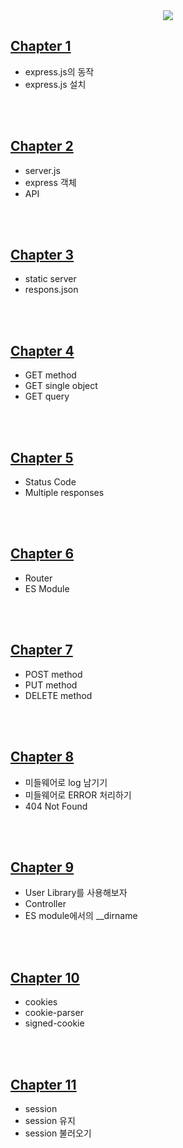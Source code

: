 <div align='center'>
  <img src="https://github.com/user-attachments/assets/210a7fa0-d4f1-4b2f-8be6-10ab6df4239d">
</div>

## [Chapter 1](https://github.com/DNA-B/Collection-Of-Exercises/blob/main/JS_expressPractice/chapter_summary/Chapter1.md)

-   express.js의 동작
-   express.js 설치

<br><br>

## [Chapter 2](https://github.com/DNA-B/Collection-Of-Exercises/blob/main/JS_expressPractice/chapter_summary/Chapter2.md)

-   server.js
-   express 객체
-   API

<br><br>

## [Chapter 3](https://github.com/DNA-B/Collection-Of-Exercises/blob/main/JS_expressPractice/chapter_summary/Chapter3.md)

-   static server
-   respons.json

<br><br>

## [Chapter 4](https://github.com/DNA-B/Collection-Of-Exercises/blob/main/JS_expressPractice/chapter_summary/Chapter4.md)

-   GET method
-   GET single object
-   GET query

<br><br>

## [Chapter 5](https://github.com/DNA-B/Collection-Of-Exercises/blob/main/JS_expressPractice/chapter_summary/Chapter5.md)

-   Status Code
-   Multiple responses

<br><br>

## [Chapter 6](https://github.com/DNA-B/Collection-Of-Exercises/blob/main/JS_expressPractice/chapter_summary/Chapter6.md)

-   Router
-   ES Module

<br><br>

## [Chapter 7](https://github.com/DNA-B/Collection-Of-Exercises/blob/main/JS_expressPractice/chapter_summary/Chapter7.md)

-   POST method
-   PUT method
-   DELETE method

<br><br>

## [Chapter 8](https://github.com/DNA-B/Collection-Of-Exercises/blob/main/JS_expressPractice/chapter_summary/Chapter8.md)

-   미들웨어로 log 남기기
-   미들웨어로 ERROR 처리하기
-   404 Not Found

<br><br>

## [Chapter 9](https://github.com/DNA-B/Collection-Of-Exercises/blob/main/JS_expressPractice/chapter_summary/Chapter9.md)

-   User Library를 사용해보자
-   Controller
-   ES module에서의 \_\_dirname

<br><br>

## [Chapter 10](https://github.com/DNA-B/Collection-Of-Exercises/blob/main/JS_expressPractice/chapter_summary/Chapter10.md)
-   cookies
-   cookie-parser
-   signed-cookie

<br><br>

## [Chapter 11](https://github.com/DNA-B/Collection-Of-Exercises/blob/main/JS_expressPractice/chapter_summary/Chapter11.md)

-   session
-   session 유지
-   session 불러오기

<br><br>
